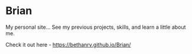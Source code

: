 # Brian
My personal site... See my previous projects, skills, and learn a little about me.

Check it out here - https://bethanrv.github.io/Brian/
